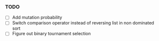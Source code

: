 ### TODO
- [ ] Add mutation probability
- [ ] Switch comparison operator instead of reversing list in non dominated sort
- [ ] Figure out binary tournament selection
